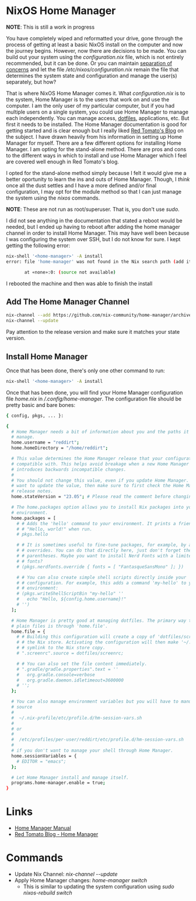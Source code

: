 
# NixOS Home Manager

**NOTE**:
This is still a work in progress

You have completely wiped and reformatted your drive, gone through the process of getting at least a basic NixOS install on the computer and now the journey begins.  However, now there are decisions to be made.  You can build out your system using the _configuration.nix_ file, which is not entirely recommended, but it can be done.  Or you can maintain [separation of concerns](https://en.wikipedia.org/wiki/Separation_of_concerns) and let the file  _/etc/nixos/configuration.nix_ remain the file that determines the system state and configuration and manage the user(s) separately, but how?

That is where  NixOS Home Manager comes it.  What _configuration.nix_ is to the system, Home Manager is to the users that work on and use the computer.  I am the only user of my particular computer, but if you had multiple users on a single system, you could use Home Manager to manage each independently.  You can manage access, [dotfiles](https://wiki.archlinux.org/title/Dotfiles), applications, etc.  But first it needs to be installed.  The Home Manager documentation is good for getting started and is clear enough but I really liked [Red Tomato's Blog](https://tech.aufomm.com/my-nixos-journey-home-manager/) on the subject.  I have drawn heavily from his information in setting up Home Manager for myself.  There are a few different options for installing Home Manager.  I am opting for the stand-alone method.  There are pros and cons to the different ways in which to install and use Home Manager which I feel are covered well enough in Red Tomato's blog.

I opted for the stand-alone method simply because I felt it would give me a better oportunity to learn the ins and outs of Home Manager.  Though, I _think_ once all the dust settles and I have a more defined and/or final configuration, I may opt for the module method so that I can just manage the system using the _nixos_ commands.

**NOTE**:
These are not run as root/superuser.  That is, you don't use _sudo_.

I did not see anything in the documentation that stated a reboot would be needed, but I ended up having to reboot after adding the home manager channel in order to install Home Manager.  This may have well been because I was configuring the system over SSH, but I do not know for sure.  I kept getting the following error:

```bash
nix-shell '<home-manager>' -A install
error: file 'home-manager' was not found in the Nix search path (add it using $NIX_PATH or -I)

       at «none»:0: (source not available)
```

I rebooted the machine and then was able to finish the install

## Add The Home Manager Channel

```bash
nix-channel --add https://github.com/nix-community/home-manager/archive/release-23.05.tar.gz home-manager
nix-channel --update
```

Pay attention to the release version and make sure it matches your state version.  

## Install Home Manager

Once that has been done, there's only one other command to run:

```bash
nix-shell '<home-manager>' -A install
```

Once that has been done, you will find your Home Manager configuration file _home.nix_ in _/.config/home-manager_.  The configuration file should be pretty basic and bare bones:

```bash
{ config, pkgs, ... }:

{
  # Home Manager needs a bit of information about you and the paths it should
  # manage.
  home.username = "reddirt";
  home.homeDirectory = "/home/reddirt";

  # This value determines the Home Manager release that your configuration is
  # compatible with. This helps avoid breakage when a new Home Manager release
  # introduces backwards incompatible changes.
  #
  # You should not change this value, even if you update Home Manager. If you do
  # want to update the value, then make sure to first check the Home Manager
  # release notes.
  home.stateVersion = "23.05"; # Please read the comment before changing.

  # The home.packages option allows you to install Nix packages into your
  # environment.
  home.packages = [
    # # Adds the 'hello' command to your environment. It prints a friendly
    # # "Hello, world!" when run.
    # pkgs.hello

    # # It is sometimes useful to fine-tune packages, for example, by applying
    # # overrides. You can do that directly here, just don't forget the
    # # parentheses. Maybe you want to install Nerd Fonts with a limited number of
    # # fonts?
    # (pkgs.nerdfonts.override { fonts = [ "FantasqueSansMono" ]; })

    # # You can also create simple shell scripts directly inside your
    # # configuration. For example, this adds a command 'my-hello' to your
    # # environment:
    # (pkgs.writeShellScriptBin "my-hello" ''
    #   echo "Hello, ${config.home.username}!"
    # '')
  ];

  # Home Manager is pretty good at managing dotfiles. The primary way to manage
  # plain files is through 'home.file'.
  home.file = {
    # # Building this configuration will create a copy of 'dotfiles/screenrc' in
    # # the Nix store. Activating the configuration will then make '~/.screenrc' a
    # # symlink to the Nix store copy.
    # ".screenrc".source = dotfiles/screenrc;

    # # You can also set the file content immediately.
    # ".gradle/gradle.properties".text = ''
    #   org.gradle.console=verbose
    #   org.gradle.daemon.idletimeout=3600000
    # '';
  };

  # You can also manage environment variables but you will have to manually
  # source
  #
  #  ~/.nix-profile/etc/profile.d/hm-session-vars.sh
  #
  # or
  #
  #  /etc/profiles/per-user/reddirt/etc/profile.d/hm-session-vars.sh
  #
  # if you don't want to manage your shell through Home Manager.
  home.sessionVariables = {
    # EDITOR = "emacs";
  };

  # Let Home Manager install and manage itself.
  programs.home-manager.enable = true;
}
```
















# Links

- [Home Manager Manual](https://nix-community.github.io/home-manager/index.html)
- [Red Tomato Blog - Home Manager](https://tech.aufomm.com/my-nixos-journey-home-manager/)

# Commands

- Update Nix Channel: _nix-channel --update_
- Apply Home Manager changes: _home-manager switch_
  - This is similar to updating the system configuration using _sudo nixos-rebuild switch_
